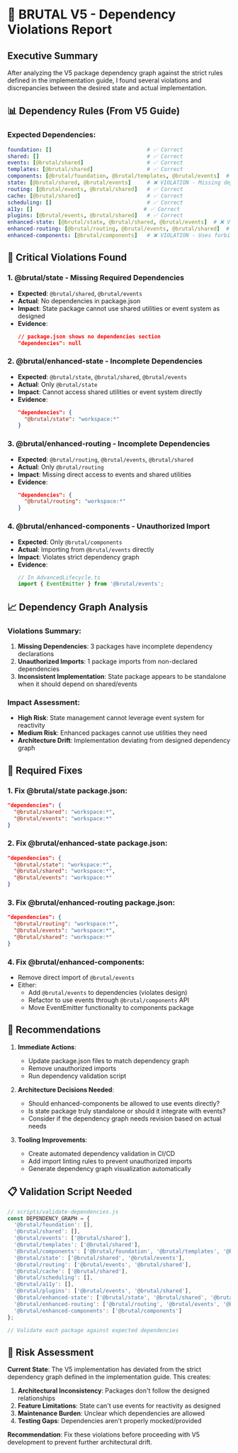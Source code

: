 # 🚨 BRUTAL V5 - Dependency Violations Report

## Executive Summary
After analyzing the V5 package dependency graph against the strict rules defined in the implementation guide, I found several violations and discrepancies between the desired state and actual implementation.

## 📊 Dependency Rules (From V5 Guide)

### Expected Dependencies:
```yaml
foundation: []                              # ✅ Correct
shared: []                                  # ✅ Correct  
events: [@brutal/shared]                    # ✅ Correct
templates: [@brutal/shared]                 # ✅ Correct
components: [@brutal/foundation, @brutal/templates, @brutal/events]  # ✅ Correct
state: [@brutal/shared, @brutal/events]     # ❌ VIOLATION - Missing dependencies
routing: [@brutal/events, @brutal/shared]   # ✅ Correct
cache: [@brutal/shared]                     # ✅ Correct
scheduling: []                              # ✅ Correct
a11y: []                                   # ✅ Correct
plugins: [@brutal/events, @brutal/shared]   # ✅ Correct
enhanced-state: [@brutal/state, @brutal/shared, @brutal/events]  # ❌ VIOLATION - Missing dependencies
enhanced-routing: [@brutal/routing, @brutal/events, @brutal/shared]  # ❌ VIOLATION - Missing dependencies
enhanced-components: [@brutal/components]   # ❌ VIOLATION - Uses forbidden imports
```

## 🔴 Critical Violations Found

### 1. **@brutal/state** - Missing Required Dependencies
- **Expected**: `@brutal/shared`, `@brutal/events`
- **Actual**: No dependencies in package.json
- **Impact**: State package cannot use shared utilities or event system as designed
- **Evidence**: 
  ```json
  // package.json shows no dependencies section
  "dependencies": null
  ```

### 2. **@brutal/enhanced-state** - Incomplete Dependencies
- **Expected**: `@brutal/state`, `@brutal/shared`, `@brutal/events`
- **Actual**: Only `@brutal/state`
- **Impact**: Cannot access shared utilities or event system directly
- **Evidence**:
  ```json
  "dependencies": {
    "@brutal/state": "workspace:*"
  }
  ```

### 3. **@brutal/enhanced-routing** - Incomplete Dependencies
- **Expected**: `@brutal/routing`, `@brutal/events`, `@brutal/shared`
- **Actual**: Only `@brutal/routing`
- **Impact**: Missing direct access to events and shared utilities
- **Evidence**:
  ```json
  "dependencies": {
    "@brutal/routing": "workspace:*"
  }
  ```

### 4. **@brutal/enhanced-components** - Unauthorized Import
- **Expected**: Only `@brutal/components`
- **Actual**: Importing from `@brutal/events` directly
- **Impact**: Violates strict dependency graph
- **Evidence**:
  ```typescript
  // In AdvancedLifecycle.ts
  import { EventEmitter } from '@brutal/events';
  ```

## 📈 Dependency Graph Analysis

### Violations Summary:
1. **Missing Dependencies**: 3 packages have incomplete dependency declarations
2. **Unauthorized Imports**: 1 package imports from non-declared dependencies
3. **Inconsistent Implementation**: State package appears to be standalone when it should depend on shared/events

### Impact Assessment:
- **High Risk**: State management cannot leverage event system for reactivity
- **Medium Risk**: Enhanced packages cannot use utilities they need
- **Architecture Drift**: Implementation deviating from designed dependency graph

## 🔧 Required Fixes

### 1. Fix @brutal/state package.json:
```json
"dependencies": {
  "@brutal/shared": "workspace:*",
  "@brutal/events": "workspace:*"
}
```

### 2. Fix @brutal/enhanced-state package.json:
```json
"dependencies": {
  "@brutal/state": "workspace:*",
  "@brutal/shared": "workspace:*",
  "@brutal/events": "workspace:*"
}
```

### 3. Fix @brutal/enhanced-routing package.json:
```json
"dependencies": {
  "@brutal/routing": "workspace:*",
  "@brutal/events": "workspace:*",
  "@brutal/shared": "workspace:*"
}
```

### 4. Fix @brutal/enhanced-components:
- Remove direct import of `@brutal/events`
- Either:
  - Add `@brutal/events` to dependencies (violates design)
  - Refactor to use events through `@brutal/components` API
  - Move EventEmitter functionality to components package

## 🎯 Recommendations

1. **Immediate Actions**:
   - Update package.json files to match dependency graph
   - Remove unauthorized imports
   - Run dependency validation script

2. **Architecture Decisions Needed**:
   - Should enhanced-components be allowed to use events directly?
   - Is state package truly standalone or should it integrate with events?
   - Consider if the dependency graph needs revision based on actual needs

3. **Tooling Improvements**:
   - Create automated dependency validation in CI/CD
   - Add import linting rules to prevent unauthorized imports
   - Generate dependency graph visualization automatically

## 📋 Validation Script Needed

```javascript
// scripts/validate-dependencies.js
const DEPENDENCY_GRAPH = {
  '@brutal/foundation': [],
  '@brutal/shared': [],
  '@brutal/events': ['@brutal/shared'],
  '@brutal/templates': ['@brutal/shared'],
  '@brutal/components': ['@brutal/foundation', '@brutal/templates', '@brutal/events'],
  '@brutal/state': ['@brutal/shared', '@brutal/events'],
  '@brutal/routing': ['@brutal/events', '@brutal/shared'],
  '@brutal/cache': ['@brutal/shared'],
  '@brutal/scheduling': [],
  '@brutal/a11y': [],
  '@brutal/plugins': ['@brutal/events', '@brutal/shared'],
  '@brutal/enhanced-state': ['@brutal/state', '@brutal/shared', '@brutal/events'],
  '@brutal/enhanced-routing': ['@brutal/routing', '@brutal/events', '@brutal/shared'],
  '@brutal/enhanced-components': ['@brutal/components']
};

// Validate each package against expected dependencies
```

## 🚨 Risk Assessment

**Current State**: The V5 implementation has deviated from the strict dependency graph defined in the implementation guide. This creates:

1. **Architectural Inconsistency**: Packages don't follow the designed relationships
2. **Feature Limitations**: State can't use events for reactivity as designed
3. **Maintenance Burden**: Unclear which dependencies are allowed
4. **Testing Gaps**: Dependencies aren't properly mocked/provided

**Recommendation**: Fix these violations before proceeding with V5 development to prevent further architectural drift.